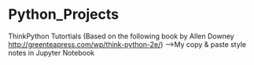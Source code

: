 # Python_Projects

ThinkPython Tutortials (Based on the following book by Allen Downey http://greenteapress.com/wp/think-python-2e/)
-->My copy & paste style notes in Jupyter Notebook

